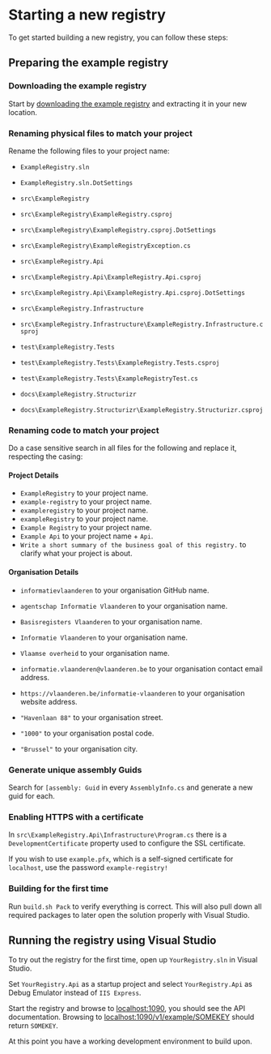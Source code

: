 # Starting a new registry

To get started building a new registry, you can follow these steps:

## Preparing the example registry

### Downloading the example registry

Start by [downloading the example registry](https://github.com/informatievlaanderen/example-registry/archive/master.zip) and extracting it in your new location.

### Renaming physical files to match your project

Rename the following files to your project name:

* `ExampleRegistry.sln`
* `ExampleRegistry.sln.DotSettings`

* `src\ExampleRegistry`
* `src\ExampleRegistry\ExampleRegistry.csproj`
* `src\ExampleRegistry\ExampleRegistry.csproj.DotSettings`
* `src\ExampleRegistry\ExampleRegistryException.cs`

* `src\ExampleRegistry.Api`
* `src\ExampleRegistry.Api\ExampleRegistry.Api.csproj`
* `src\ExampleRegistry.Api\ExampleRegistry.Api.csproj.DotSettings`

* `src\ExampleRegistry.Infrastructure`
* `src\ExampleRegistry.Infrastructure\ExampleRegistry.Infrastructure.csproj`

* `test\ExampleRegistry.Tests`
* `test\ExampleRegistry.Tests\ExampleRegistry.Tests.csproj`
* `test\ExampleRegistry.Tests\ExampleRegistryTest.cs`

* `docs\ExampleRegistry.Structurizr`
* `docs\ExampleRegistry.Structurizr\ExampleRegistry.Structurizr.csproj`

### Renaming code to match your project

Do a case sensitive search in all files for the following and replace it, respecting the casing:

#### Project Details

* `ExampleRegistry` to your project name.
* `example-registry` to your project name.
* `exampleregistry` to your project name.
* `exampleRegistry` to your project name.
* `Example Registry` to your project name.
* `Example Api` to your project name + `Api`.
* `Write a short summary of the business goal of this registry.` to clarify what your project is about.

#### Organisation Details

* `informatievlaanderen` to your organisation GitHub name.
* `agentschap Informatie Vlaanderen` to your organisation name.
* `Basisregisters Vlaanderen` to your organisation name.
* `Informatie Vlaanderen` to your organisation name.
* `Vlaamse overheid` to your organisation name.

* `informatie.vlaanderen@vlaanderen.be` to your organisation contact email address.
* `https://vlaanderen.be/informatie-vlaanderen` to your organisation website address.
* `"Havenlaan 88"` to your organisation street.
* `"1000"` to your organisation postal code.
* `"Brussel"` to your organisation city.

### Generate unique assembly Guids

Search for `[assembly: Guid` in every `AssemblyInfo.cs` and generate a new guid for each.

### Enabling HTTPS with a certificate

In `src\ExampleRegistry.Api\Infrastructure\Program.cs` there is a `DevelopmentCertificate` property used to configure the SSL certificate.

If you wish to use `example.pfx`, which is a self-signed certificate for `localhost`, use the password `example-registry!`

### Building for the first time

Run `build.sh Pack` to verify everything is correct. This will also pull down all required packages to later open the solution properly with Visual Studio.

## Running the registry using Visual Studio

To try out the registry for the first time, open up `YourRegistry.sln` in Visual Studio.

Set `YourRegistry.Api` as a startup project and select `YourRegistry.Api` as Debug Emulator instead of `IIS Express`.

Start the registry and browse to [localhost:1090](http://localhost:1090/), you should see the API documentation. Browsing to [localhost:1090/v1/example/SOMEKEY](http://localhost:1090/v1/example/SOMEKEY) should return `SOMEKEY`.

At this point you have a working development environment to build upon.
